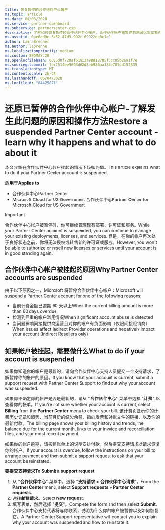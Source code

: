 ```yaml
---
title: 恢复暂停的合作伙伴中心帐户
ms.topic: article
ms.date: 06/03/2020
ms.service: partner-dashboard
ms.subservice: partnercenter-csp
description: 了解如何恢复暂停的合作伙伴中心帐户、合作伙伴帐户被暂停的原因以及在暂停时如何使用帐户。
ms.assetid: 0ae6ed9e-5452-47d3-992c-69922ee0c1e9
author: LauraBrenner
ms.author: labrenne
ms.localizationpriority: medium
ms.custom: SEOMAY.20
ms.openlocfilehash: 0325d0f720af61813a98d18785f3cc05b2691f7e
ms.sourcegitcommit: 7ec7514ee9693d62d8eb930aa38fe701cd152835
ms.translationtype: MT
ms.contentlocale: zh-CN
ms.lasthandoff: 06/04/2020
ms.locfileid: "84425876"
---
```

# <a name="restore-a-suspended-partner-center-account---learn-why-it-happens-and-what-to-do-about-it"></a><span data-ttu-id="b8a9a-103">还原已暂停的合作伙伴中心帐户-了解发生此问题的原因和操作方法</span><span class="sxs-lookup"><span data-stu-id="b8a9a-103">Restore a suspended Partner Center account - learn why it happens and what to do about it</span></span>

<span data-ttu-id="b8a9a-104">本文介绍在合作伙伴中心帐户挂起的情况下该如何做。</span><span class="sxs-lookup"><span data-stu-id="b8a9a-104">This article explains what to do if your Partner Center account is suspended.</span></span>

<span data-ttu-id="b8a9a-105">**适用于**</span><span class="sxs-lookup"><span data-stu-id="b8a9a-105">**Applies to**</span></span>

-  <span data-ttu-id="b8a9a-106">合作伙伴中心</span><span class="sxs-lookup"><span data-stu-id="b8a9a-106">Partner Center</span></span>
-  <span data-ttu-id="b8a9a-107">Microsoft Cloud for US Government 合作伙伴中心</span><span class="sxs-lookup"><span data-stu-id="b8a9a-107">Partner Center for Microsoft Cloud for US Government</span></span>


> [!IMPORTANT]  
> <span data-ttu-id="b8a9a-108">合作伙伴中心帐户被暂停时，你可继续管理现有部署、许可证和服务。</span><span class="sxs-lookup"><span data-stu-id="b8a9a-108">While your Partner Center account is suspended, you can continue to manage your existing deployments, licenses, and services.</span></span> <span data-ttu-id="b8a9a-109">但是，在你的帐户再次处于良好状态之前，你将无法授权或转售新的许可证或服务。</span><span class="sxs-lookup"><span data-stu-id="b8a9a-109">However, you won't be able to authorize or resell new licenses or services until your account is in good standing again.</span></span>

## <a name="why-partner-center-accounts-are-suspended"></a><span data-ttu-id="b8a9a-110">合作伙伴中心帐户被挂起的原因</span><span class="sxs-lookup"><span data-stu-id="b8a9a-110">Why Partner Center accounts are suspended</span></span>

<span data-ttu-id="b8a9a-111">由于以下原因之一，Microsoft 将暂停合作伙伴中心帐户：</span><span class="sxs-lookup"><span data-stu-id="b8a9a-111">Microsoft will suspend a Partner Center account for one of the following reasons:</span></span>

- <span data-ttu-id="b8a9a-112">当前计费金额已逾期 60 天以上</span><span class="sxs-lookup"><span data-stu-id="b8a9a-112">When the current billing amount is more than 60 days overdue</span></span> 
- <span data-ttu-id="b8a9a-113">检测到严重的帐户滥用情况</span><span class="sxs-lookup"><span data-stu-id="b8a9a-113">When significant account abuse is detected</span></span>
- <span data-ttu-id="b8a9a-114">当问题影响间接提供商运营且对你的帐户有负面影响（仅限间接经销商）</span><span class="sxs-lookup"><span data-stu-id="b8a9a-114">When issues affect Indirect Provider operations and negatively impact your account (Indirect Resellers only)</span></span>

## <a name="what-to-do-if-your-account-is-suspended"></a><span data-ttu-id="b8a9a-115">如果帐户被挂起，需要做什么</span><span class="sxs-lookup"><span data-stu-id="b8a9a-115">What to do if your account is suspended</span></span>

<span data-ttu-id="b8a9a-116">如果你知道你的帐户是最新的，请向合作伙伴中心支持人员提交一个支持请求，了解暂停你的帐户的原因。</span><span class="sxs-lookup"><span data-stu-id="b8a9a-116">If you know that your account is current, submit a support request with Partner Center Support to find out why your account was suspended.</span></span> 

<span data-ttu-id="b8a9a-117">如果你不确定你的帐户是否是最新的，请从 "**合作伙伴中心**" 菜单中选择 "**计费**" 以查看你的帐单。</span><span class="sxs-lookup"><span data-stu-id="b8a9a-117">If you're not sure whether your account is current, select **Billing** from the **Partner Center** menu to check your bill.</span></span> <span data-ttu-id="b8a9a-118">该计费页显示你的计费历史记录和趋势、当前月份的结欠余额、指向发票和对帐文件的链接，以及你的最新付款。</span><span class="sxs-lookup"><span data-stu-id="b8a9a-118">The billing page shows your billing history and trends, the balance due for the current month, links to your invoice and reconciliation files, and your most recent payment.</span></span>

<span data-ttu-id="b8a9a-119">如果你的帐户逾期，请按照账单上的说明安排付款，然后提交支持请求以请求恢复你的帐户。</span><span class="sxs-lookup"><span data-stu-id="b8a9a-119">If your account is overdue, follow the instructions on your bill to arrange payment and then submit a support request to ask that your account be reinstated.</span></span> 

<span data-ttu-id="b8a9a-120">**要提交支持请求**</span><span class="sxs-lookup"><span data-stu-id="b8a9a-120">**To Submit a support request**</span></span>

1.  <span data-ttu-id="b8a9a-121">从 "**合作伙伴中心**" 菜单中，选择 "**支持请求 > 合作伙伴中心请求**"。</span><span class="sxs-lookup"><span data-stu-id="b8a9a-121">From the **Partner Center** menu, select **Support requests > Partner Center requests**.</span></span>
2.  <span data-ttu-id="b8a9a-122">选择**新建请求**。</span><span class="sxs-lookup"><span data-stu-id="b8a9a-122">Select **New request**.</span></span> 
3.  <span data-ttu-id="b8a9a-123">填写表单，然后选择 "**提交**"。</span><span class="sxs-lookup"><span data-stu-id="b8a9a-123">Complete the form and then select **Submit**.</span></span> <span data-ttu-id="b8a9a-124">合作伙伴中心支持代表将与你联系，说明为什么你的帐户被暂停以及如何恢复它。</span><span class="sxs-lookup"><span data-stu-id="b8a9a-124">A Partner Center Support representative will contact you to explain why your account was suspended and how to reinstate it.</span></span>



